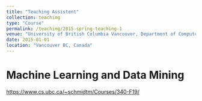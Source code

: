 ```yaml
---
title: "Teaching Assistent"
collection: teaching
type: "Course"
permalink: /teaching/2015-spring-teaching-1
venue: "University of British Columbia Vancouver, Department of Computer Science"
date: 2015-01-01
location: "Vancouver BC, Canada"
---
```


Machine Learning and Data Mining
======
https://www.cs.ubc.ca/~schmidtm/Courses/340-F19/


